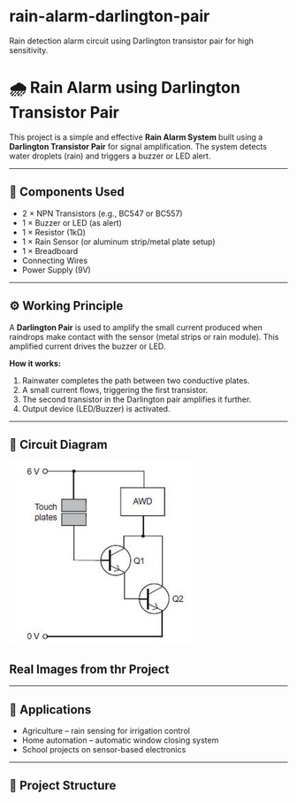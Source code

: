 # rain-alarm-darlington-pair
Rain detection alarm circuit using Darlington transistor pair for high sensitivity.

# 🌧️ Rain Alarm using Darlington Transistor Pair

This project is a simple and effective **Rain Alarm System** built using a **Darlington Transistor Pair** for signal amplification. The system detects water droplets (rain) and triggers a buzzer or LED alert.

---

## 🔧 Components Used

- 2 × NPN Transistors (e.g., BC547 or BC557)
- 1 × Buzzer or LED (as alert)
- 1 × Resistor (1kΩ)
- 1 × Rain Sensor (or aluminum strip/metal plate setup)
- 1 × Breadboard
- Connecting Wires
- Power Supply (9V)

---

## ⚙️ Working Principle

A **Darlington Pair** is used to amplify the small current produced when raindrops make contact with the sensor (metal strips or rain module). This amplified current drives the buzzer or LED.

**How it works:**
1. Rainwater completes the path between two conductive plates.
2. A small current flows, triggering the first transistor.
3. The second transistor in the Darlington pair amplifies it further.
4. Output device (LED/Buzzer) is activated.

---

## 🔁 Circuit Diagram

![Rain alarm Circuit](Rain-alarm-darlington-pair/Schematic_Diag.jpg)

## Real Images from thr Project


---

## 🧪 Applications

- Agriculture – rain sensing for irrigation control
- Home automation – automatic window closing system
- School projects on sensor-based electronics

---

## 📁 Project Structure
